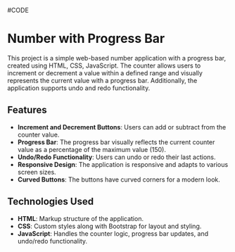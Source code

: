 #CODE
# Number with Progress Bar

This project is a simple web-based number application with a progress bar, created using HTML, CSS, JavaScript. The counter allows users to increment or decrement a value within a defined range and visually 
represents the current value with a progress bar. Additionally, 
the application supports undo and redo functionality.

## Features

- **Increment and Decrement Buttons**: Users can add or subtract from the counter value.
- **Progress Bar**: The progress bar visually reflects the current counter value as a percentage of the maximum value (150).
- **Undo/Redo Functionality**: Users can undo or redo their last actions.
- **Responsive Design**: The application is responsive and adapts to various screen sizes.
- **Curved Buttons**: The buttons have curved corners for a modern look.

## Technologies Used

- **HTML**: Markup structure of the application.
- **CSS**: Custom styles along with Bootstrap for layout and styling.
- **JavaScript**: Handles the counter logic, progress bar updates, and undo/redo functionality.
